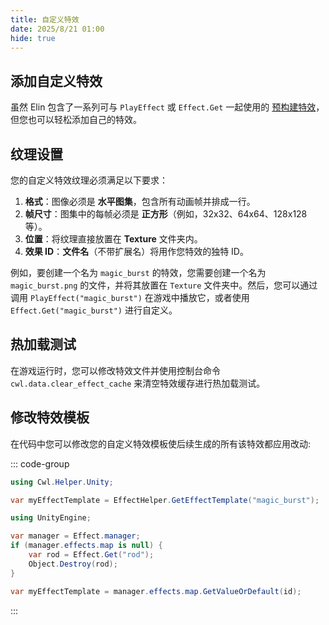 ```yaml
---
title: 自定义特效
date: 2025/8/21 01:00
hide: true
---
```


## 添加自定义特效

虽然 Elin 包含了一系列可与 `PlayEffect` 或 `Effect.Get` 一起使用的 [预构建特效](https://gist.github.com/gottyduke/6e2847e37d205a5621bfd0615e5bd9e7#file-elin-effects-md)，但您也可以轻松添加自己的特效。

## 纹理设置

您的自定义特效纹理必须满足以下要求：

1. **格式**：图像必须是 **水平图集**，包含所有动画帧并排成一行。
2. **帧尺寸**：图集中的每帧必须是 **正方形**（例如，32x32、64x64、128x128 等）。
3. **位置**：将纹理直接放置在 **Texture** 文件夹内。
4. **效果 ID**：**文件名**（不带扩展名）将用作您特效的独特 ID。

例如，要创建一个名为 `magic_burst` 的特效，您需要创建一个名为 `magic_burst.png` 的文件，并将其放置在 `Texture` 文件夹中。然后，您可以通过调用 `PlayEffect("magic_burst")` 在游戏中播放它，或者使用 `Effect.Get("magic_burst")` 进行自定义。

## 热加载测试

在游戏运行时，您可以修改特效文件并使用控制台命令 `cwl.data.clear_effect_cache` 来清空特效缓存进行热加载测试。

## 修改特效模板

在代码中您可以修改您的自定义特效模板使后续生成的所有该特效都应用改动:

::: code-group

```cs [引用CWL]
using Cwl.Helper.Unity;

var myEffectTemplate = EffectHelper.GetEffectTemplate("magic_burst");
```

```cs [不引用CWL]
using UnityEngine;

var manager = Effect.manager;
if (manager.effects.map is null) {
    var rod = Effect.Get("rod");
    Object.Destroy(rod);
}

var myEffectTemplate = manager.effects.map.GetValueOrDefault(id);
```

:::